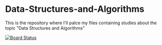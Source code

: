# Data-Structures-and-Algorithms
This is the repository where I'll palce my files containing studies about the topic "Data Structures and Algorithms"

[![Board Status](https://dev.azure.com/luabagg/c00e2ec2-cb28-4a15-bd09-a053f874b53e/c87e021f-36e8-49d4-8835-e748e08a0b37/_apis/work/boardbadge/ce8fbe88-60eb-431b-8afa-6740d2507c27)](https://dev.azure.com/luabagg/c00e2ec2-cb28-4a15-bd09-a053f874b53e/_boards/board/t/c87e021f-36e8-49d4-8835-e748e08a0b37/Microsoft.RequirementCategory/)

